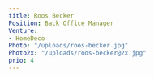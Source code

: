 ```yaml
---
title: Roos Becker
Position: Back Office Manager
Venture:
- HomeDeco
Photo: "/uploads/roos-becker.jpg"
Photo2x: "/uploads/roos-becker@2x.jpg"
prio: 4
---
```

